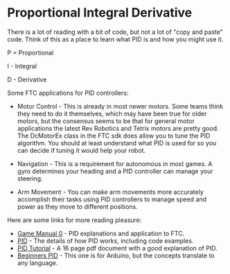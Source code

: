 # Proportional Integral Derivative

There is a lot of reading with a bit of code, but not a lot of "copy and
paste" code. Think of this as a place to learn what PID is and how you
might use it.

P = Proportional

I - Integral

D - Derivative

Some FTC applications for PID controllers:

- Motor Control - This is already in most newer motors. Some teams think
  they need to do it themselves, which may have been true for older
  motors, but the consensus seems to be that for general motor
  applications the latest Rev Robotics and Tetrix motors are pretty
  good. The DcMotorEx class in the FTC sdk does allow you to tune the
  PID algorithm. You should at least understand what PID is used for so
  you can decide if tuning it would help your robot.

- Navigation - This is a requirement for autonomous in most games. A
  gyro determines your heading and a PID controller can manage your
  steering.

- Arm Movement - You can make arm movements more accurately accomplish
  their tasks using PID controllers to manage speed and power as they
  move to different positions.

Here are some links for more reading pleasure:

- [Game Manual 0](https://gm0.org/en/stable/docs/software/control-loops.html)
  \- PID explanations and application to FTC.
- [PID](PIDExplained.md) - The details of how PID works, including code
  examples.
- [PID Tutorial](PIDtutorial.pdf) - A 16 page pdf document with a good
  explanation of PID.
- [Beginners PID](http://brettbeauregard.com/blog/2011/04/improving-the-beginners-pid-introduction/)
  \- This one is for Arduino, but the concepts translate to any
  language.
